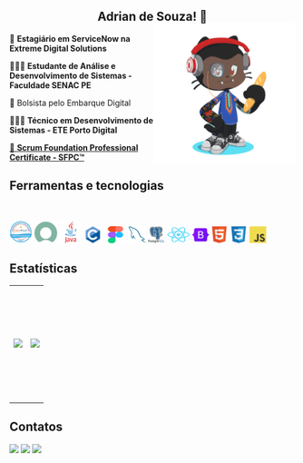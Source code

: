 <link rel="stylesheet" href="https://cdn.jsdelivr.net/gh/devicons/devicon@v2.15.1/devicon.min.css">

<div align='center'>

<h2>Adrian de Souza! 👋</h2>
  
<img align="right" width="250px" style="margin-top:-20px" src="./imagens/octocat-brazadrian.png">
</div>

<div align='left'>
<p>👤 <b>Estagiário em ServiceNow na Extreme Digital Solutions </b> </p>
<p>👨🏿‍💻 <b>Estudante de Análise e Desenvolvimento de Sistemas - Faculdade SENAC PE </b> </p>
<p>🎒 Bolsista pelo Embarque Digital</p>
<p>👨🏿‍🎓 <b>Técnico em Desenvolvimento de Sistemas - ETE Porto Digital </b> </p>
<p> <a href="https://www.credly.com/badges/1b31a8af-96d8-48e7-9a2b-a789b61e0def" target="_blank">📄 <b>Scrum Foundation Professional Certificate - SFPC™</b></a> </p>
</div>

<h2>Ferramentas e tecnologias</h2>

<div style="display: inline_block"><br>

<img alt="Certificação SCRUM emitido pela CertiProf" 
  height="40" 
  width="40" 
  src="/imagens/logos/sfpc-scrum.webp"
  href="https://www.credly.com/badges/1b31a8af-96d8-48e7-9a2b-a789b61e0def"/>
<img alt="Logo ServiceNow" 
  height="40" 
  width="40" 
  src="/imagens/logos/snow.png" 
  href="https://www.servicenow.com/"/>
<img alt="Logo Java" 
  height="40" 
  width="40" 
  src="/imagens/logos/java.svg" 
  href="https://www.java.com/pt-BR/"/>
<img alt="Logo Linguagem C" 
  height="30" 
  width="30" 
  src="/imagens/logos/c.png"
  href="https://www.iso.org/standard/74528.html"/>
<img alt="Logo Figma" 
  height="30" 
  width="40" 
  src="/imagens/logos/figma.svg" 
  href="https://www.figma.com/"/>
<img alt="Logo MySQL" 
  height="30" 
  width="30" 
  src="/imagens/logos/mysql.svg" 
  href="https://www.mysql.com/"/>
<img alt="Logo PostGreSQL" 
  height="30" 
  width="30" 
  src="/imagens/logos/postgresql.svg" 
  href="https://www.postgresql.org/"/>
<img alt="Logo React" 
  height="30" 
  width="40" 
  src="/imagens/logos/react.svg" 
  href="https://react.dev/"/>
<img alt="Logo BootStrap" 
  height="30" 
  width="30" 
  src="/imagens/logos/bootstrap.svg"
  href="https://getbootstrap.com/"/>
<img alt="Logo HTML" 
  height="30" 
  width="30" 
  src="/imagens/logos/html5.svg" 
  href="https://www.w3.org/Style/CSS/"/>
<img alt="Logo CSS" 
  height="30" 
  width="30" 
  src="/imagens/logos/css3.svg" 
  href="https://www.w3.org/Style/CSS/"/>
<img alt="Logo JavaScript" 
  height="30" 
  width="30" 
  src="/imagens/logos/javascript.svg" 
  href="https://javascript.info/document"/>

</div>

<h2>Estatísticas</h2>

<!-- BACKUP DAS ESTATÍSTICAS
<table>
  <tr>
    <td height='200px' align='center'><img height='200px' src="https://github-readme-stats.vercel.app/api?username=brazadrian&hide_border=true&show_icons=true&count_private=true&theme=midnight-purple"></td>
    <td height='200px' align='center'><img height='200px' src="https://github-readme-stats.vercel.app/api/top-langs/?username=brazadrian&hide_border=true&layout=compact&theme=midnight-purple"></td>
  </tr>
  <tr>
    <td height='200px' align='center'><img height='200px' src="https://github-readme-streak-stats.herokuapp.com/?user=brazadrian&hide_border=true&layout=compact&theme=midnight-purple"></td>
    <td height='200px' align='center'><img height='200px' src="https://activity-graph.herokuapp.com/graph?username=brazadrian&hide_border=true&layout=compact&theme=redical"></td>
  </tr>
</table>
-->
<table>
  <tr>
    <td height='200px' align='center'><img height='200px' src="https://github-readme-stats.vercel.app/api?username=brazadrian&hide_border=true&show_icons=true&count_private=true&theme=midnight-purple"></td>
    <td height='200px' align='center'><img height='200px' src="https://github-readme-stats.vercel.app/api/top-langs/?username=brazadrian&hide_border=true&layout=compact&theme=midnight-purple"></td>
  </tr>
</table>

<h2>Contatos</h2>

<a href="https://github.com/brazadrian" target="_blank"><img src="https://img.shields.io/badge/GitHub-100000?style=for-the-badge&logo=github&logoColor=white" target="_blank"></a>
<a href="https://www.linkedin.com/in/brazadrian/" target="_blank"><img src="https://img.shields.io/badge/-LinkedIn-%230077B5?style=for-the-badge&logo=linkedin&logoColor=white" target="_blank"></a>
<a href = "mailto:gilmaradrian127@gmail.com" target="_blank"><img src="https://img.shields.io/badge/-Gmail-%23333?style=for-the-badge&logo=gmail&logoColor=white" target="_blank"></a>
